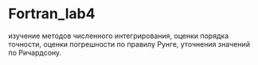 # Fortran_lab4
изучение методов численного интегрирования, оценки порядка точности, оценки погрешности по правилу Рунге, уточнения значений по Ричардсону. 
